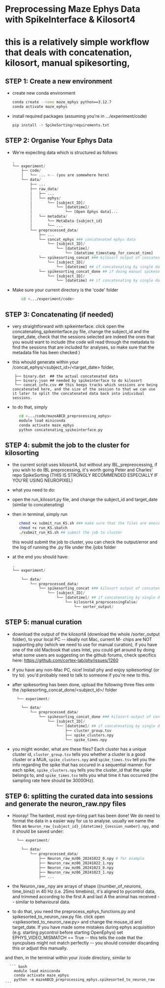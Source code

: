 # Preprocessing Maze Ephys Data with SpikeInterface & Kilosort4

# this is a relatively simple workflow that deals with concatenation, kilosort, manual spikesorting,

## STEP 1: Create a new environment
- create new conda environment 
    ``` bash 
    conda create --name maze_ephys python==3.12.7
    conda activate maze_ephys
    ```
- install required packages (assuming you're in .../experiment/code)
    ``` bash 
    pip install -r SpikeSorting/requirements.txt
    ```

## STEP 2: Organise Your Ephys Data

 - We're expecting data which is structured as follows:
    ```python
    .
    └── experiment/ 
        ├── code/ 
        │   └── ... <-- (you are somewhere here)
        └── data/ 
            ├── ... 
            ├── raw_data/
            │   ├── ...
            │   └── ephys/
            │       └── [subject_ID]/
            │           └── [datetime]/
            │               └── [Open Ephys data]...
            │   └── metadata/
            │       └── MetaData-{subject_id}
            │       └── ...
            └── preprocessed_data/
                ├── ...
                └── concat_ephys ### concatenated ephys data 
                    └── [subject_ID]/
                        └── [datetime]/
                            └── [datetime_timestamp_for_concat_time]
                └── spikesorting_concat ### kilosort output of concatenated ephys data 
                    └── [subject_ID]/
                        └── [datetime] ## if concatenating by single day 
                └── spikesorting_concat_done ## if doing manual spikesorting 
                    └── [subject_ID]/
                        └── [datetime] ## if concatenating by single day 
    ```

 - Make sure your current directory is the 'code' folder
    ``` bash
        cd <.../experiment/code>
    ```
    
## STEP 3: Concatenating (if needed)

 - very straightforward with spikeinterface. click open the concatenating_spikeinterface.py file, change the subject_id and the target_date, check that the sessions selected are indeed the ones that you would want to include (the code will read through the metadata to find the sessions that are included for analyses, so make sure that the metadata file has been checked )
 - this whould generate within your /concat_ephys/<subject_id>/<target_date> folder,

        ├── binary.dat  ## the actual concatenated data 
        ├── binary.json ## needed by spikeinterface to do kilosort 
        └── concat_info.csv ## this keeps tracks which sessions are being concatenated here, and the size of the session to that we can use it later to split the concatenated data back into individual sessions. 
 - to do that, simply 
     ``` bash
        cd <.../code/mazeABCD_preprocessing_ephys>
        module load miniconda
        conda activate maze_ephys
        python concatenating_spikeinterface.py 
    ```

 ## STEP 4: submit the job to the cluster for kilosorting 

 - the current script uses kilosort4, but without any IBL_prepreocessing, if you wish to do IBL preprocessing, it's worth going Peter and Charles' repo SpikeSorting (THIS IS STRONGLY RECOMMENDED ESPECIALLY IF YOU'RE USING NEUROPIXEL)
 - what you need to do: 

 - open the run_kilosort.py file, and change the subject_id and target_date (similar to concatenating)
 - then in terminal, simply run 

      ``` bash
         chmod +x submit_run_KS.sh ### make sure that the files are executable 
         chmod +x run_KS.sbatch 
         ./submit_run_KS.sh ## submit the job to cluster 
    ```
    this would submit the job to cluster, you can check the output/error and the log of running the .py file under the /jobs folder 

 - at the end you should have: 

    ```python
    .
    └── experiment/ 

        └── data/ 
            └── preprocessed_data/
                └── spikesorting_concat ### kilosort output of concatenated ephys data 
                    └── [subject_ID]/
                        └── [datetime]/ ## if concatenating by single day 
                            └── kilosort4_preprocessingFalse/
                                └── sorter_output/
    ```

## STEP 5: manual curation 

 - download the output of the kilosort4 (download the whole /sorter_output folder), to your local PC -- ideally not Mac, current M- chips are NOT supporting phy (which we need to use for manual curation), if you have one of the old Macbook that uses Intel, you could get around by doing what some users are suggesting on the github forums, check specifics here: https://github.com/cortex-lab/phy/issues/1260

 - if you have any non-Mac PC, nice! Install phy and enjoy spikesorting!  (or try to).  you'd probably need to talk to someone if you're new to this.

 - after spikesorting has been done, upload the following three files onto the /spikesorting_concat_done/<subject_id>/<datetime> folder

    ```python
      └── experiment/ 

        └── data/ 
            └── preprocessed_data/
                └── spikesorting_concat_done ### kilosort output of concatenated ephys data 
                    └── [subject_ID]/
                        └── [datetime]/ ## if concatenating by single day 
                            ├── cluster_group.tsv  
                            ├── spike_clusters.npy 
                            └── spike_times.npy  
    ```


 - you might wonder, what are these files? Each cluster has a unique cluster id, `cluster_group.tsv` tells you whether a cluster is a good cluster or a MUA, `spike_clusters.npy` and `spike_times.tsv` tell you the info regarding the spike that has occured in a sequential manner. For each spike, `spike_clusters.npy` tells you the cluster_id that the spike belongs to, and `spike_times.tsv` tells you what time it has occurred (the sampling rate here should be 30000Hz). 

 ## STEP 6: splitting the curated data into sessions and generate the neuron_raw.npy files 

  - Hooray! The hardest, most eye-tiring part has been done! We do need to format the data in a easier way for us to analyse. usually we name the files as  `Neuron_raw_{subject_id}_{datetime}_{session_number}.npy`, and it should be saved under: 

    ```python
      └── experiment/ 

        └── data/ 
            └── preprocessed_data/
                ├── Neuron_raw_mz06_20241022_0.npy # for example 
                ├── Neuron_raw_mz06_20241022_1.npy
                ├── Neuron_raw_mz06_20241023_0.npy
                ├── Neuron_raw_mz06_20241023_1.npy
                ├── ... 
    ```

 - the Neuron_raw_.npy are arrays of shape ((number_of_neurons, time_bins)) in 40 Hz (i.e. 25ms timebins), it's aligned to pycontrol data, and trimmed according to the first A and last A the animal has received -- similar to behavioural data. 

 - to do that, you need the preprocess_ephys_functions.py and spikesorted_to_neuron_raw.py file. click open <spikesorted_to_neuron_raw.py> and change the mouse_id and target_date. If you have made some mistakes during ephys acquisition (e.g. starting pycontrol before starting OpenEphys) set EPHYS_VIDEO_MISMATCH == True -- this tells the code that the syncpulses might not match perfectly -- you should consider discarding this or adjust this manually. 
 
 and then, in the terminal within your /code directory, similar to 

      

      ``` bash
        module load miniconda 
        conda activate maze_ephys 
        python -m mazeABCD_preprocessing_ephys.spikesorted_to_neuron_raw 
    ```





